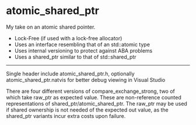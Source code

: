# atomic_shared_ptr 

My take on an atomic shared pointer. 

- Lock-Free (if used with a lock-free allocator)
- Uses an interface resembling that of an std::atomic type
- Uses internal versioning to protect against ABA problems
- Uses a shared_ptr similar to that of std::shared_ptr

------

Single header include atomic_shared_ptr.h, optionally atomic_shared_ptr.natvis for better debug viewing in Visual Studio

There are four different versions of compare_exchange_strong, two of which take raw_ptr as expected value. These are non-reference counted representations of shared_ptr/atomic_shared_ptr. The raw_ptr may be used if shared ownership is not needed of the expected out value, as the shared_ptr variants incur extra costs upon failure.

